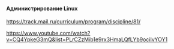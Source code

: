 #### Администрирование Linux

https://track.mail.ru/curriculum/program/discipline/81/

https://www.youtube.com/watch?v=CQ4YpkeG3mQ&list=PLrCZzMib1e9rx3HmaLQfLYb9ociIvYOY1